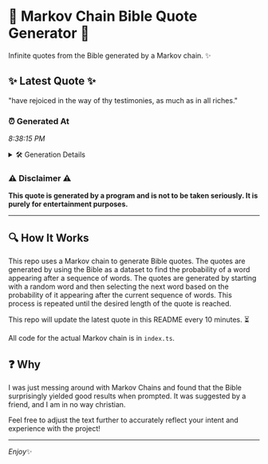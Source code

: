 # 📖 Markov Chain Bible Quote Generator 📖

Infinite quotes from the Bible generated by a Markov chain. ✨

## ✨ Latest Quote ✨
"have rejoiced in the way of thy testimonies, as much as in all riches."

### ⏰ Generated At
*8:38:15 PM*

<details>
    <summary>🛠️ Generation Details</summary>
    <p>
        <strong>🌱 Seed:</strong> have<br>
        <strong>🔄 Iterations:</strong> 13<br>
        <strong>📜 Context History:</strong><br>[ have ]: rejoiced<br>[ have, rejoiced ]: in<br>[ have, rejoiced, in ]: the<br>[ have, rejoiced, in, the ]: way<br>[ have, rejoiced, in, the, way ]: of<br>[ have, rejoiced, in, the, way, of ]: thy<br>[ rejoiced, in, the, way, of, thy ]: testimonies,<br>[ in, the, way, of, thy, testimonies, ]: as<br>[ the, way, of, thy, testimonies,, as ]: much<br>[ way, of, thy, testimonies,, as, much ]: as<br>[ of, thy, testimonies,, as, much, as ]: in<br>[ thy, testimonies,, as, much, as, in ]: all<br>[ testimonies,, as, much, as, in, all ]: riches.<br>
    </p>
</details>

### ⚠️ Disclaimer ⚠️
**This quote is generated by a program and is not to be taken seriously. It is purely for entertainment purposes.**

---

## 🔍 How It Works

This repo uses a Markov chain to generate Bible quotes. The quotes are generated by using the Bible as a dataset to find the probability of a word appearing after a sequence of words. The quotes are generated by starting with a random word and then selecting the next word based on the probability of it appearing after the current sequence of words. This process is repeated until the desired length of the quote is reached.

This repo will update the latest quote in this README every 10 minutes. ⏳

All code for the actual Markov chain is in `index.ts`.

## ❓ Why

I was just messing around with Markov Chains and found that the Bible surprisingly yielded good results when prompted. 
It was suggested by a friend, and I am in no way christian.

Feel free to adjust the text further to accurately reflect your intent and experience with the project!

---

*Enjoy*✨
